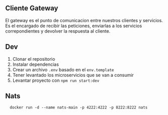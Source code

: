 ## Cliente Gateway
El gateway es el punto de comunicacion entre nuestros clientes y servicios.
Es el encargado de recibir las peticiones, enviarlas a los servicios correpondientes y devolver la respuesta al cliente.

## Dev

1. Clonar el repositorio
2. Instalar dependencias
3. Crear un archivo `.env` basado en el `env.template`
4. Tener levantado los microservicios que se van a consumir 
5. Levantar proyecto con `npm run start:dev`


## Nats
```
  docker run -d --name nats-main -p 4222:4222 -p 8222:8222 nats
```